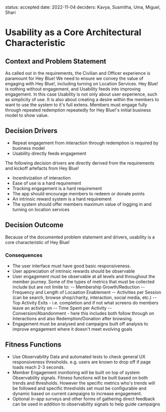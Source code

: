status: accepted
date: 2022-11-04
deciders: Kavya, Susmitha, Uma, Miguel, Shari

# Usability as a Core Architectural Characteristic

## Context and Problem Statement

As called out in the requirements, the Civilian and Officer experience is paramount for Hey Blue! We need to ensure we convey the value of engaging with Hey Blue!, including turning on Location Services. Hey Blue! is nothing without engagement, and Usability feeds into improving engagement. In this case Usability is not only about user experience, such as simplicity of use. It is also about creating a desire within the members to want to use the system to it's full extens. Members must engage fully through repeated redemption repeatedly for Hey Blue!'s initial business model to show value.

## Decision Drivers

- Repeat engagement from interaction through redemption is required by business model
- Usability directly feeds engagement

The following decision drivers are directly derived from the requirements and kickoff artefacts from Hey Blue!

- Incentivization of interaction
- Ease of use is a hard requirement
- Tracking engagement is a hard requirement
- The app should encourage members to redeem or donate points
- An intrinsic reward system is a hard requirement
- The system should offer members maximum value of logging in and turning on location services

## Decision Outcome

Because of the documented problem statement and drivers, usability is a core characteristic of Hey Blue!

### Consequences

- The user interface must have good basic responsiveness.
- User appreciation of intrinsic rewards should be observable
- User engagement must be observable at all levels and throughout the member journey. Some of the types of metrics that must be collected include but are not limite to:
  -- Membership Growth/Reduction
  -- Frequency and Length of Locaation Enablement
  -- Activities per Session (can be search, browse shop/charity, interaction, social media, etc.)
  -- Top Activity Exits - i.e. completion and if not what screens do members leave an activity on
  -- Time Spent per Activity
  -- Conversion/Abandonment - here this includes both follow through on Interactions and also Redemption/Donation after browsing.
- Engagement must be analysed and campaigns built off analysis to improve engagement where it doesn't meet evolving goals

## Fitness Functions

- Use Observability Data and automated tests to check general UX responsiveness thresholds. e.g. users are known to drop off if page loads reach 2-3 seconds.
- Member Engagement monitoring will be built on top of system Observability signals. Fitness functions will be built based on both trends and thresholds. However the specific metrics who's trends will be followed and specific thresholds set must be configurable and dynamic based on current campaigns to increase engagement.
- Optional in-app surveys and other forms of gathering direct feedback can be used in addition to observability signals to help guide campaigns
